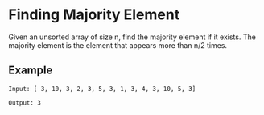 # Finding Majority Element
Given an unsorted array of size n, find the majority element if it exists. The majority element is the element that appears more than n/2 times.

## Example

```
Input: [ 3, 10, 3, 2, 3, 5, 3, 1, 3, 4, 3, 10, 5, 3]

Output: 3

```

